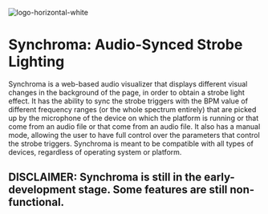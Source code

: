 ![logo-horizontal-white](https://user-images.githubusercontent.com/98946538/221929186-f951792e-5f0f-4e0e-a670-31160a4cbba0.png)
# Synchroma: Audio-Synced Strobe Lighting
Synchroma is a web-based audio visualizer that displays different visual changes in the background of the page, in order to obtain a strobe light effect. It has the ability to sync the strobe triggers with the BPM value of different frequency ranges (or the whole spectrum entirely) that are picked up by the microphone of the device on which the platform is running or that come from an audio file or that come from an audio file. It also has a manual mode, allowing the user to have full control over the parameters that control the strobe triggers. Synchroma is meant to be compatible with all types of devices, regardless of operating system or platform.

## DISCLAIMER: Synchroma is still in the early-development stage. Some features are still non-functional.
